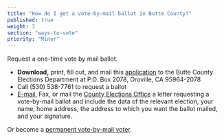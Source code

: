 ```yaml
---
title: "How do I get a vote-by-mail ballot in Butte County?"
published: true
weight: 3
section: "ways-to-vote"
priority: "Minor"
---
```


Request a one-time vote by mail ballot.  
- **Download,** print, fill out, and mail this [application](http://clerk-recorder.buttecounty.net/elections/pdf/generic_counter_app.pdf) to the Butte County Elections Department at P.O. Box 2078, Oroville, CA 95964-2078
- Call (530) 538-7761 to request a ballot  
- [E-mail](mailto:elections@buttecounty.net), Fax, or mail the [County Elections Office](#section-election-office-contact) a letter requesting a vote-by-mail ballot and include the data of the relevant election, your name, home address, the address to which you want the ballot mailed, and your signature.  

Or become a [permanent vote-by-mail voter](http://clerk-recorder.buttecounty.net/elections/pdf/generic_counter_app.pdf).  
